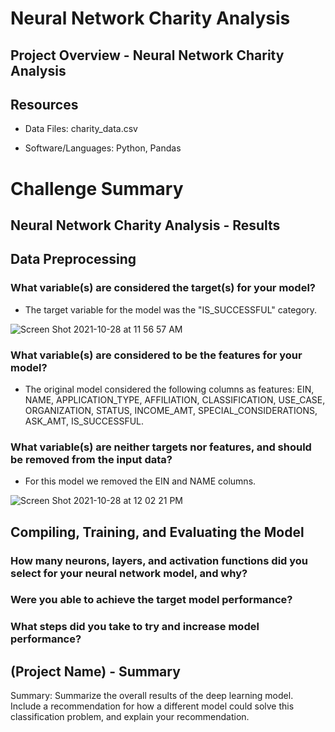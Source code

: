 # Neural Network Charity Analysis

## Project Overview - Neural Network Charity Analysis


## Resources
-  Data Files: charity_data.csv

-  Software/Languages:  Python, Pandas  



# Challenge Summary

## Neural Network Charity Analysis - Results

## Data Preprocessing

### What variable(s) are considered the target(s) for your model?

-  The target variable for the model was the "IS_SUCCESSFUL" category.

![Screen Shot 2021-10-28 at 11 56 57 AM](https://user-images.githubusercontent.com/691355/139318354-ee7f6894-0ee1-4511-b134-44125cc8f09c.png)


### What variable(s) are considered to be the features for your model?

-  The original model considered the following columns as features: EIN, NAME, APPLICATION_TYPE, AFFILIATION, CLASSIFICATION, USE_CASE, ORGANIZATION, STATUS, INCOME_AMT, SPECIAL_CONSIDERATIONS, ASK_AMT, IS_SUCCESSFUL.


### What variable(s) are neither targets nor features, and should be removed from the input data?

-  For this model we removed the EIN and NAME columns.

![Screen Shot 2021-10-28 at 12 02 21 PM](https://user-images.githubusercontent.com/691355/139319090-7a64d974-5333-4494-a0b0-b939621a90a0.png)


## Compiling, Training, and Evaluating the Model

### How many neurons, layers, and activation functions did you select for your neural network model, and why?

### Were you able to achieve the target model performance?

### What steps did you take to try and increase model performance?




## (Project Name) - Summary



Summary: Summarize the overall results of the deep learning model. Include a recommendation for how a different model could solve this classification problem, and explain your recommendation.
